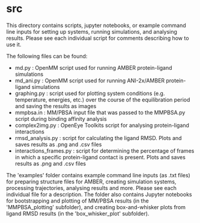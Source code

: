 # src

This directory contains scripts, jupyter notebooks, or example command line inputs for setting up systems, running simulations, and analysing results. Please see each individual script for comments describing how to use it. 

The following files can be found:
- md.py : OpenMM script used for running AMBER protein-ligand simulations
- md_ani.py : OpenMM script used for running ANI-2x/AMBER protein-ligand simulations
- graphing.py : script used for plotting system conditions (e.g. temperature, energies, etc.) over the course of the equilibration period and saving the results as images
- mmpbsa.in : MM/PBSA input file that was passed to the MMPBSA.py script during binding affinity analysis
- complex2img.py : OpenEye Toolkits script for analysing protein-ligand interactions 
- rmsd_analysis.py : script for calculating the ligand RMSD. Plots and saves results as .png and .csv files
- interactions_frames.py : script for determining the percentage of frames in which a specific protein-ligand contact is present. Plots and saves results as .png and .csv files

The 'examples' folder contains example command line inputs (as .txt files) for preparing structure files for AMBER, creating simulation systems, processing trajectories, analysing results and more. Please see each individual file for a description. The folder also contains Jupyter notebooks for bootstrapping and plotting of MM/PBSA results (in the 'MMPBSA_plotting' subfolder), and creating box-and-whisker plots from ligand RMSD results (in the 'box_whisker_plot' subfolder).
